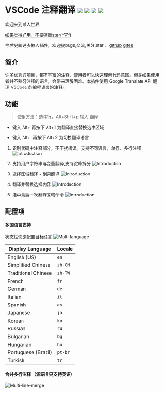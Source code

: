 <!--
 * @Descripttion: 
 * @Author: zhujiang
 * @Date: 2019-07-13 23:36:31
 * @LastEditors: zhujiang
 * @LastEditTime: 2020-04-23 16:40:04
 * @FilePath: \A-super-translate\README.md
 -->

# VSCode 注释翻译 [![](https://badgen.net/vs-marketplace/v/xuedao.super-translate)](https://marketplace.visualstudio.com/items?itemName=xuedao.super-translate) [![](https://badgen.net/vs-marketplace/i/xuedao.super-translate)](https://marketplace.visualstudio.com/items?itemName=xuedao.super-translate) [![](https://badgen.net/vs-marketplace/d/xuedao.super-translate)](https://marketplace.visualstudio.com/items?itemName=xuedao.super-translate) ![](https://img.shields.io/badge/license-MIT-F44336.svg)

欢迎来到懒人世界

[如果觉得好用，不要吝啬star(*^▽^*)](https://gitee.com/qq34347476/snippets)

今后更新更多懒人插件，欢迎提bugs,交流,关注,star：
[github](https://github.com/qq34347476)
[gitee](https://gitee.com/qq34347476)

## 简介

许多优秀的项目，都有丰富的注释，使用者可以快速理解代码意图。但是如果使用者并不熟习注释的语言，会带来理解困难。本插件使用 Google Translate API 翻译 VSCode 的编程语言的注释。

## 功能

> 使用方法：选中行，Alt+Shift+p 输入 翻译

+ 键入 Alt+`再按下 Alt+1 为翻译直接替换选中区域

+ 键入 Alt+` 再按下 Alt+2 为切换翻译语言

1. 识别代码中注释部分，不干扰阅读。支持不同语言，单行、多行注释
![Introduction](https://github.com/intellism/vscode-comment-translate/raw/master/./doc/image/cn/Introduction.gif)

2. 支持用户字符串与变量翻译,支持驼峰拆分
![Introduction](https://github.com/intellism/vscode-comment-translate/raw/master/./doc/image/cn/variable.gif)

3. 选择区域翻译 - 划词翻译
![Introduction](https://github.com/intellism/vscode-comment-translate/raw/master/./doc/image/cn/selection.gif)

4. 翻译并替换选择内容
![Introduction](https://github.com/intellism/vscode-comment-translate/raw/master/./doc/image/translate-selections.gif)

5. 选中最后一次翻译区域命令
![Introduction](https://github.com/intellism/vscode-comment-translate/raw/master/./doc/image/cn/select.gif)

## 配置项

#### 多国语言支持

状态栏快速配置目标语言
![Multi-language](https://github.com/intellism/vscode-comment-translate/raw/master/./doc/image/cn/status-bar.gif)

| Display Language    | Locale  |
| ------------------- | ------- |
| English (US)        | `en`    |
| Simplified Chinese  | `zh-CN` |
| Traditional Chinese | `zh-TW` |
| French              | `fr`    |
| German              | `de`    |
| Italian             | `it`    |
| Spanish             | `es`    |
| Japanese            | `ja`    |
| Korean              | `ko`    |
| Russian             | `ru`    |
| Bulgarian           | `bg`    |
| Hungarian           | `hu`    |
| Portuguese (Brazil) | `pt-br` |
| Turkish             | `tr`    |

#### 合并多行注释 （源语言只支持英语）

![Multi-line-merge](https://github.com/intellism/vscode-comment-translate/raw/master/./doc/image/multi-line-merge.gif)
